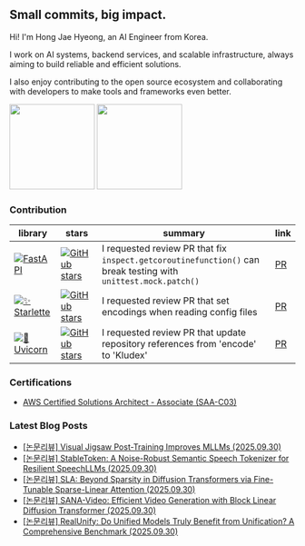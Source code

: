 ## Small commits, big impact.

Hi! I'm Hong Jae Hyeong, an AI Engineer from Korea.

I work on AI systems, backend services, and scalable infrastructure, always aiming to build reliable and efficient solutions.

I also enjoy contributing to the open source ecosystem and collaborating with developers to make tools and frameworks even better.

<a href="https://solved.ac/profile/secrett2633"><img style="height:150px" src="http://mazassumnida.wtf/api/v2/generate_badge?boj=secrett2633"/></a>
<a href="https://github.com/secrett2633"><img style="height:150px" src="https://github-readme-stats.vercel.app/api?username=secrett2633"/></a>

### Contribution
| library | stars | summary | link |
| --- | --- | --- | --- |
| [![FastAPI][fastapi-badge]][fastapi-repo] | [![GitHub stars][fastapi-stars]][fastapi-repo] | I requested review PR that fix `inspect.getcoroutinefunction()` can break testing with `unittest.mock.patch()` | [PR][fastapi-pr] |
| [![✨ Starlette][starlette-badge]][starlette-repo] | [![GitHub stars][starlette-stars]][starlette-repo] | I requested review PR that set encodings when reading config files | [PR][starlette-pr] |
| [![🦄 Uvicorn][uvicorn-badge]][uvicorn-repo] | [![GitHub stars][uvicorn-stars]][uvicorn-repo] | I requested review PR that update repository references from 'encode' to 'Kludex' | [PR][uvicorn-pr] |


### Certifications
- [AWS Certified Solutions Architect - Associate (SAA-C03)][aws-saa-cert]
<!-- References -->

[fastapi-badge]: https://img.shields.io/badge/FastAPI-009688?style=flat-round&logo=fastapi&logoColor=white
[fastapi-repo]: https://github.com/tiangolo/fastapi
[fastapi-stars]: https://img.shields.io/github/stars/tiangolo/fastapi?style=social
[fastapi-pr]: https://github.com/fastapi/fastapi/pull/14022

[starlette-badge]: https://img.shields.io/badge/✨%20Starlette-2D3748?style=flat-round&logoColor=white
[starlette-repo]: https://github.com/Kludex/starlette
[starlette-stars]: https://img.shields.io/github/stars/encode/starlette?style=social
[starlette-pr]: https://github.com/Kludex/starlette/pull/2996

[uvicorn-badge]: https://img.shields.io/badge/🦄%20Uvicorn-4B8BBE?style=flat-round&logoColor=white
[uvicorn-repo]: https://github.com/Kludex/uvicorn
[uvicorn-stars]: https://img.shields.io/github/stars/encode/uvicorn?style=social
[uvicorn-pr]: https://github.com/Kludex/uvicorn/pull/2684

[aws-saa-cert]: https://www.credly.com/badges/ee24ba15-e661-4741-bc4c-46bdaca76e75/public_url

### Latest Blog Posts
- [[논문리뷰] Visual Jigsaw Post-Training Improves MLLMs (2025.09.30)](https://secrett2633.github.io/ai/review/2025-9-30-Visual_Jigsaw_Post-Training_Improves_MLLMs/)
- [[논문리뷰] StableToken: A Noise-Robust Semantic Speech Tokenizer for Resilient SpeechLLMs (2025.09.30)](https://secrett2633.github.io/ai/review/2025-9-30-StableToken_A_Noise-Robust_Semantic_Speech_Tokenizer_for_Resilient_SpeechLLMs/)
- [[논문리뷰] SLA: Beyond Sparsity in Diffusion Transformers via Fine-Tunable Sparse-Linear Attention (2025.09.30)](https://secrett2633.github.io/ai/review/2025-9-30-SLA_Beyond_Sparsity_in_Diffusion_Transformers_via_Fine-Tunable_Sparse-Linear_Attention/)
- [[논문리뷰] SANA-Video: Efficient Video Generation with Block Linear Diffusion Transformer (2025.09.30)](https://secrett2633.github.io/ai/review/2025-9-30-SANA-Video_Efficient_Video_Generation_with_Block_Linear_Diffusion_Transformer/)
- [[논문리뷰] RealUnify: Do Unified Models Truly Benefit from Unification? A Comprehensive Benchmark (2025.09.30)](https://secrett2633.github.io/ai/review/2025-9-30-RealUnify_Do_Unified_Models_Truly_Benefit_from_Unification_A_Comprehensive_Benchmark/)
